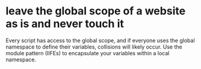 # leave the global scope of a website as is and never touch it

Every script has access to the global scope, and if everyone uses the global namespace to define their variables, collisions will likely occur. Use the module pattern (IIFEs) to encapsulate your variables within a local namespace.
